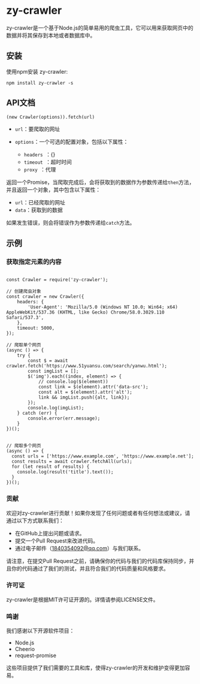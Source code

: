 # zy-crawler

zy-crawler是一个基于Node.js的简单易用的爬虫工具，它可以用来获取网页中的数据并将其保存到本地或者数据库中。

## 安装

使用npm安装 zy-crawler:

```
npm install zy-crawler -s
```

## API文档

`(new Crawler(options)).fetch(url)`

- `url`：要爬取的网址

- `options`：一个可选的配置对象，包括以下属性：
    - `headers `：{}
    - `timeout `：超时时间
    - `proxy `：代理

返回一个Promise，当爬取完成后，会将获取到的数据作为参数传递给`then`方法，并且返回一个对象，其中包含以下属性：

- `url`：已经爬取的网址
- `data`：获取到的数据

如果发生错误，则会将错误作为参数传递给`catch`方法。

## 示例

### 获取指定元素的内容

```

const Crawler = require('zy-crawler');

// 创建爬虫对象
const crawler = new Crawler({
    headers: {
        'User-Agent': 'Mozilla/5.0 (Windows NT 10.0; Win64; x64) AppleWebKit/537.36 (KHTML, like Gecko) Chrome/58.0.3029.110 Safari/537.3',
    },
    timeout: 5000,
});

// 爬取单个网页
(async () => {
    try {
        const $ = await crawler.fetch('https://www.51yuansu.com/search/yanwu.html');
        const imgList = [];
        $('img').each((index, element) => {
            // console.log($(element))
            const link = $(element).attr('data-src');
            const alt = $(element).attr('alt');
            link && imgList.push({alt, link});
        });
        console.log(imgList);
    } catch (err) {
        console.error(err.message);
    }
})();


// 爬取多个网页
(async () => {
  const urls = ['https://www.example.com', 'https://www.example.net'];
  const results = await crawler.fetchAll(urls);
  for (let result of results) {
    console.log(result('title').text());
  }
})();
```

### 贡献

欢迎对zy-crawler进行贡献！如果你发现了任何问题或者有任何想法或建议，请通过以下方式联系我们：

- 在GitHub上提出问题或请求。
- 提交一个Pull Request来改进代码。
- 通过电子邮件（[1840354092@qq.com](1840354092@qq.com)）与我们联系。

请注意，在提交Pull Request之前，请确保你的代码与我们的代码库保持同步，并且你的代码通过了我们的测试，并且符合我们的代码质量和风格要求。

### 许可证

zy-crawler是根据MIT许可证开源的。详情请参阅LICENSE文件。

### 鸣谢

我们感谢以下开源软件项目：

- Node.js
- Cheerio
- request-promise

这些项目提供了我们需要的工具和库，使得zy-crawler的开发和维护变得更加容易。
